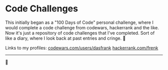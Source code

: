 # Code Challenges


This initially began as a "100 Days of Code" personal challenge, where I would complete a code challenge from codewars, hackerrank and the like. Now it's just a repository of code challenges that I've completed. Sort of like a diary, where I look back at past entries and cringe. 😬

Links to my profiles:
[codewars.com/users/dasfrank](https://www.codewars.com/users/dasfrank)
[hackerrank.com/frenk](https://www.hackerrank.com/frenk)
<hr>

👋
